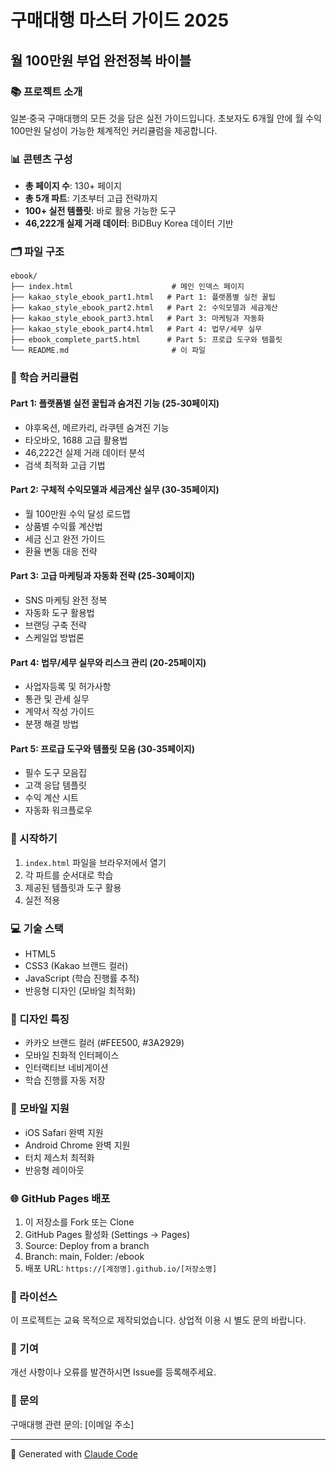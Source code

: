 # 구매대행 마스터 가이드 2025
## 월 100만원 부업 완전정복 바이블

### 📚 프로젝트 소개
일본·중국 구매대행의 모든 것을 담은 실전 가이드입니다.
초보자도 6개월 안에 월 수익 100만원 달성이 가능한 체계적인 커리큘럼을 제공합니다.

### 📊 콘텐츠 구성
- **총 페이지 수**: 130+ 페이지
- **총 5개 파트**: 기초부터 고급 전략까지
- **100+ 실전 템플릿**: 바로 활용 가능한 도구
- **46,222개 실제 거래 데이터**: BiDBuy Korea 데이터 기반

### 🗂️ 파일 구조
```
ebook/
├── index.html                      # 메인 인덱스 페이지
├── kakao_style_ebook_part1.html   # Part 1: 플랫폼별 실전 꿀팁
├── kakao_style_ebook_part2.html   # Part 2: 수익모델과 세금계산
├── kakao_style_ebook_part3.html   # Part 3: 마케팅과 자동화
├── kakao_style_ebook_part4.html   # Part 4: 법무/세무 실무
├── ebook_complete_part5.html      # Part 5: 프로급 도구와 템플릿
└── README.md                       # 이 파일
```

### 📖 학습 커리큘럼

#### Part 1: 플랫폼별 실전 꿀팁과 숨겨진 기능 (25-30페이지)
- 야후옥션, 메르카리, 라쿠텐 숨겨진 기능
- 타오바오, 1688 고급 활용법
- 46,222건 실제 거래 데이터 분석
- 검색 최적화 고급 기법

#### Part 2: 구체적 수익모델과 세금계산 실무 (30-35페이지)
- 월 100만원 수익 달성 로드맵
- 상품별 수익률 계산법
- 세금 신고 완전 가이드
- 환율 변동 대응 전략

#### Part 3: 고급 마케팅과 자동화 전략 (25-30페이지)
- SNS 마케팅 완전 정복
- 자동화 도구 활용법
- 브랜딩 구축 전략
- 스케일업 방법론

#### Part 4: 법무/세무 실무와 리스크 관리 (20-25페이지)
- 사업자등록 및 허가사항
- 통관 및 관세 실무
- 계약서 작성 가이드
- 분쟁 해결 방법

#### Part 5: 프로급 도구와 템플릿 모음 (30-35페이지)
- 필수 도구 모음집
- 고객 응답 템플릿
- 수익 계산 시트
- 자동화 워크플로우

### 🚀 시작하기
1. `index.html` 파일을 브라우저에서 열기
2. 각 파트를 순서대로 학습
3. 제공된 템플릿과 도구 활용
4. 실전 적용

### 💻 기술 스택
- HTML5
- CSS3 (Kakao 브랜드 컬러)
- JavaScript (학습 진행률 추적)
- 반응형 디자인 (모바일 최적화)

### 🎨 디자인 특징
- 카카오 브랜드 컬러 (#FEE500, #3A2929)
- 모바일 친화적 인터페이스
- 인터랙티브 네비게이션
- 학습 진행률 자동 저장

### 📱 모바일 지원
- iOS Safari 완벽 지원
- Android Chrome 완벽 지원
- 터치 제스처 최적화
- 반응형 레이아웃

### 🌐 GitHub Pages 배포
1. 이 저장소를 Fork 또는 Clone
2. GitHub Pages 활성화 (Settings → Pages)
3. Source: Deploy from a branch
4. Branch: main, Folder: /ebook
5. 배포 URL: `https://[계정명].github.io/[저장소명]`

### 📄 라이선스
이 프로젝트는 교육 목적으로 제작되었습니다.
상업적 이용 시 별도 문의 바랍니다.

### 🤝 기여
개선 사항이나 오류를 발견하시면 Issue를 등록해주세요.

### 📧 문의
구매대행 관련 문의: [이메일 주소]

---
🤖 Generated with [Claude Code](https://claude.ai/code)